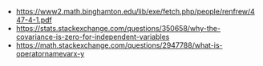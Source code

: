 - https://www2.math.binghamton.edu/lib/exe/fetch.php/people/renfrew/447-4-1.pdf
- https://stats.stackexchange.com/questions/350658/why-the-covariance-is-zero-for-independent-variables
- https://math.stackexchange.com/questions/2947788/what-is-operatornamevarx-y

